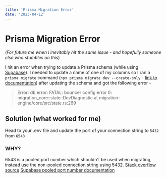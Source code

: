 ```yaml
---
title: 'Prisma Migration Error'
date: '2023-04-12'
---
```


# Prisma Migration Error

(*For future me when I inevitably hit the same issue - and hopefully someone else who stumbles on this*) 

I hit an error when trying to update a Prisma schema (while using [Supabase](https://supabase.com/)). I needed to update a name of one of my columns so I ran a `prisma migrate` command (`npx prisma migrate dev --create-only` -  [link to documentation](https://www.prisma.io/docs/concepts/components/prisma-migrate/migrate-development-production)) after updating the schema and got the following error - 

>Error: db error: FATAL: bouncer config error
	   0: migration_core::state::DevDiagnostic
	             at migration-engine/core/src/state.rs:269


## Solution (what worked for me) 
Head to your .env file and update the port of your connection string to `5432` from `6543` 

### WHY?
6543 is a pooled port number which shouldn't be used when migrating, instead use the non-pooled connection string using 5432.
[Stack overflow source](https://stackoverflow.com/questions/74876237/cant-migrate-schema-using-prisma-with-supabase)
[Supabase pooled port number documentation](https://supabase.com/docs/guides/integrations/prisma#connection-pooling-with-supabase)